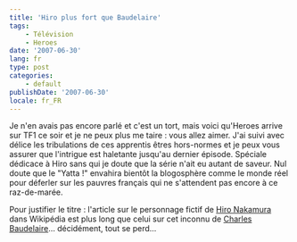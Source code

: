 ```yaml
---
title: 'Hiro plus fort que Baudelaire'
tags:
    - Télévision
    - Heroes
date: '2007-06-30'
lang: fr
type: post
categories:
    - default
publishDate: '2007-06-30'
locale: fr_FR
---
```


Je n'en avais pas encore parlé et c'est un tort, mais voici qu'Heroes arrive sur TF1 ce soir et je ne peux plus me taire&nbsp;: vous allez aimer. J'ai suivi avec délice les tribulations de ces apprentis êtres hors-normes et je peux vous assurer que l'intrigue est haletante jusqu'au dernier épisode. Spéciale dédicace à Hiro sans qui je doute que la série n'ait eu autant de saveur. Nul doute que le "Yatta&nbsp;!" envahira bientôt la blogosphère comme le monde réel pour déferler sur les pauvres français qui ne s'attendent pas encore à ce raz-de-marée.

Pour justifier le titre&nbsp;: l'article sur le personnage fictif de [Hiro Nakamura](http://en.wikipedia.org/wiki/Hiro_Nakamura) dans Wikipédia est plus long que celui sur cet inconnu de [Charles Baudelaire](http://fr.wikipedia.org/wiki/Charles_Baudelaire)… décidément, tout se perd…
